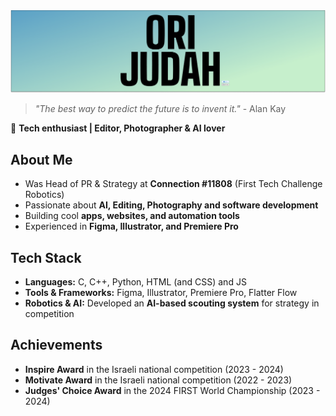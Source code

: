 <picture>
  <source media="(prefers-color-scheme: dark)" srcset="./banner/Dark.png">
  <img alt="OJ-cod Banner" src="./banner/Light.png">
</picture>

> _"The best way to predict the future is to invent it."_ \- Alan Kay


🚀 **Tech enthusiast | Editor, Photographer & AI lover**  

##  About Me  
-  Was Head of PR & Strategy at **Connection #11808** (First Tech Challenge Robotics)   
- Passionate about **AI, Editing, Photography and software development**  
-  Building cool **apps, websites, and automation tools**  
-  Experienced in **Figma, Illustrator, and Premiere Pro**  

## Tech Stack  
-  **Languages:** C, C++, Python, HTML (and CSS) and JS  
- **Tools & Frameworks:** Figma, Illustrator, Premiere Pro, Flatter Flow  
-  **Robotics & AI:** Developed an **AI-based scouting system** for strategy in competition  

## Achievements  
- **Inspire Award** in the Israeli national competition (2023 - 2024)
- **Motivate Award** in the Israeli national competition (2022 - 2023)
- **Judges' Choice Award** in the 2024 FIRST World Championship (2023 - 2024)

